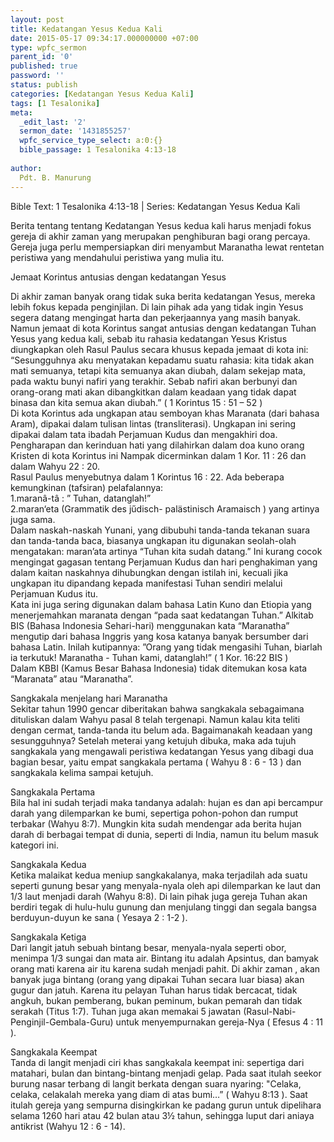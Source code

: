 ```yaml
---
layout: post
title: Kedatangan Yesus Kedua Kali
date: 2015-05-17 09:34:17.000000000 +07:00
type: wpfc_sermon
parent_id: '0'
published: true
password: ''
status: publish
categories: [Kedatangan Yesus Kedua Kali]
tags: [1 Tesalonika]
meta:
  _edit_last: '2'
  sermon_date: '1431855257'
  wpfc_service_type_select: a:0:{}
  bible_passage: 1 Tesalonika 4:13-18
  
author:
  Pdt. B. Manurung
---
```

<p>Bible Text: 1 Tesalonika 4:13-18 | Series: Kedatangan Yesus Kedua Kali</p>
<p>Berita tentang  tentang  Kedatangan Yesus kedua kali harus menjadi fokus gereja di akhir zaman yang merupakan penghiburan bagi orang percaya. Gereja juga perlu mempersiapkan diri menyambut Maranatha lewat rentetan peristiwa yang mendahului peristiwa yang mulia itu.</p>
<p>Jemaat Korintus antusias dengan kedatangan Yesus</p>
<p>Di akhir zaman banyak orang tidak suka berita kedatangan Yesus, mereka lebih fokus kepada penginjilan. Di lain pihak ada yang tidak ingin Yesus segera datang mengingat harta dan pekerjaannya yang masih banyak. Namun jemaat di kota Korintus sangat antusias dengan kedatangan Tuhan Yesus yang kedua kali, sebab itu rahasia kedatangan Yesus Kristus diungkapkan oleh Rasul Paulus secara khusus kepada jemaat di kota ini: “Sesungguhnya aku menyatakan kepadamu suatu rahasia: kita tidak akan mati semuanya, tetapi kita semuanya akan diubah, dalam sekejap mata, pada waktu bunyi nafiri yang terakhir. Sebab nafiri akan berbunyi dan orang-orang mati akan dibangkitkan dalam keadaan yang tidak dapat binasa dan kita semua akan diubah.” ( 1 Korintus 15 : 51 – 52 )<br />
Di kota Korintus ada ungkapan atau  semboyan khas Maranata (dari bahasa Aram), dipakai dalam tulisan lintas (transliterasi). Ungkapan ini sering dipakai dalam tata ibadah Perjamuan Kudus dan mengakhiri doa. Pengharapan dan kerinduan hati yang dilahirkan dalam doa kuno orang Kristen di kota Korintus ini Nampak dicerminkan dalam  1 Kor. 11 : 26 dan dalam Wahyu 22 : 20.<br />
Rasul Paulus  menyebutnya  dalam 1 Korintus 16 : 22. Ada beberapa kemungkinan (tafsiran) pelafalannya:<br />
1.maranâ-tâ : ” Tuhan, datanglah!”<br />
2.maran‘eta (Grammatik des jűdisch- palästinisch Aramaisch ) yang artinya juga sama.<br />
Dalam naskah-naskah Yunani, yang dibubuhi tanda-tanda tekanan suara dan tanda-tanda baca, biasanya ungkapan itu digunakan seolah-olah mengatakan: maran’ata artinya “Tuhan kita sudah datang.” Ini kurang cocok mengingat gagasan tentang Perjamuan Kudus dan hari penghakiman yang dalam kaitan naskahnya dihubungkan dengan istilah ini, kecuali jika ungkapan itu dipandang kepada manifestasi Tuhan sendiri melalui Perjamuan Kudus itu.<br />
Kata ini juga sering digunakan dalam bahasa Latin Kuno dan Etiopia yang menerjemahkan maranata dengan “pada saat kedatangan Tuhan.” Alkitab BIS (Bahasa Indonesia Sehari-hari) menggunakan kata “Maranatha” mengutip dari bahasa Inggris  yang kosa katanya banyak bersumber dari bahasa Latin. Inilah kutipannya: ”Orang yang tidak mengasihi Tuhan, biarlah ia terkutuk! Maranatha - Tuhan kami, datanglah!” ( 1 Kor. 16:22 BIS )<br />
Dalam KBBI (Kamus Besar Bahasa Indonesia) tidak ditemukan kosa kata “Maranata” atau “Maranatha”. </p>
<p>Sangkakala menjelang hari Maranatha<br />
Sekitar tahun 1990 gencar diberitakan bahwa sangkakala sebagaimana dituliskan dalam Wahyu pasal 8 telah tergenapi. Namun kalau kita teliti dengan cermat, tanda-tanda itu belum ada. Bagaimanakah keadaan yang sesungguhnya? Setelah meterai yang ketujuh dibuka, maka ada tujuh sangkakala yang mengawali peristiwa kedatangan Yesus yang dibagi dua bagian besar, yaitu empat sangkakala pertama ( Wahyu 8 : 6 - 13 ) dan sangkakala kelima sampai ketujuh.  </p>
<p>Sangkakala Pertama<br />
Bila hal ini sudah terjadi maka tandanya adalah: hujan es dan api bercampur darah yang dilemparkan ke bumi, sepertiga pohon-pohon dan rumput terbakar (Wahyu 8:7). Mungkin kita sudah mendengar ada berita hujan darah di berbagai tempat di dunia, seperti di India, namun itu belum masuk kategori ini.    </p>
<p>Sangkakala Kedua<br />
Ketika malaikat kedua meniup sangkakalanya, maka terjadilah ada suatu seperti gunung besar yang menyala-nyala oleh api dilemparkan ke laut dan  1/3 laut menjadi darah (Wahyu 8:8). Di lain pihak juga gereja Tuhan akan berdiri tegak  di hulu-hulu gunung dan menjulang tinggi dan segala bangsa berduyun-duyun ke sana ( Yesaya 2 : 1-2 ). </p>
<p>Sangkakala Ketiga<br />
Dari langit jatuh sebuah bintang besar, menyala-nyala seperti obor, menimpa 1/3 sungai dan mata air. Bintang itu adalah Apsintus, dan bamyak orang mati karena air itu karena sudah menjadi pahit. Di akhir zaman , akan banyak juga bintang (orang yang dipakai Tuhan secara luar biasa) akan gugur dan jatuh. Karena itu pelayan Tuhan harus tidak bercacat, tidak angkuh, bukan pemberang, bukan peminum, bukan pemarah dan tidak serakah (Titus 1:7). Tuhan juga akan memakai 5 jawatan  (Rasul-Nabi-Penginjil-Gembala-Guru)  untuk menyempurnakan gereja-Nya ( Efesus 4 : 11 ).</p>
<p>Sangkakala Keempat<br />
Tanda di langit menjadi ciri khas sangkakala keempat ini: sepertiga dari matahari, bulan dan bintang-bintang menjadi gelap. Pada saat itulah seekor burung nasar terbang di langit berkata dengan suara nyaring: "Celaka, celaka, celakalah mereka yang diam di atas bumi…” ( Wahyu 8:13 ). Saat itulah gereja yang sempurna disingkirkan ke padang gurun untuk dipelihara selama 1260 hari atau 42 bulan atau 3½ tahun, sehingga luput dari aniaya antikrist (Wahyu 12 : 6 - 14).</p>
